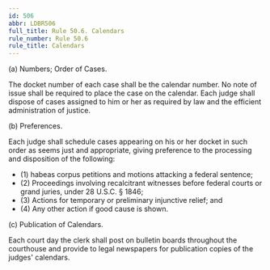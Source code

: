 ```yaml
---
id: 506
abbr: LDBR506
full_title: Rule 50.6. Calendars
rule_number: Rule 50.6
rule_title: Calendars
---
```


(a) Numbers; Order of Cases.

The docket number of each case shall be the calendar number. No note of issue shall be
required to place the case on the calendar. Each judge shall dispose of cases assigned to him or her
as required by law and the efficient administration of justice.

(b) Preferences.

Each judge shall schedule cases appearing on his or her docket in such order as seems just
and appropriate, giving preference to the processing and disposition of the following:

  * (1) habeas corpus petitions and motions attacking a federal sentence;
  * (2) Proceedings involving recalcitrant witnesses before federal courts or grand
juries, under 28 U.S.C. § 1846;
  * (3) Actions for temporary or preliminary injunctive relief; and
  * (4) Any other action if good cause is shown.

(c) Publication of Calendars.

Each court day the clerk shall post on bulletin boards throughout the courthouse and provide
to legal newspapers for publication copies of the judges' calendars.